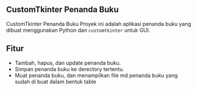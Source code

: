 ## CustomTkinter Penanda Buku
CustomTkinter Penanda Buku Proyek ini adalah aplikasi penanda buku yang dibuat menggunakan Python dan `customtkinter` untuk GUI. 

## Fitur 
- Tambah, hapus, dan update penanda buku.
- Simpan penanda buku ke derectory tertentu.
- Muat penanda buku, dan menampilkan file md penanda buku yang sudah di buat dalam bentuk table
